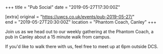 +++
title = "Pub Social"
date = "2019-05-27T17:30:00Z"

[extra]
original = "https://uwcs.co.uk/events/pub-2019-05-27/"    
end = "2019-05-27T20:30:00Z"
location = "Phantom Coach, Canley"
+++

Join us as we head out to our weekly gathering at the Phantom Coach, a pub in Canley about a 15 minute walk from campus.

If you'd like to walk there with us, feel free to meet up at 6pm outside DCS.

